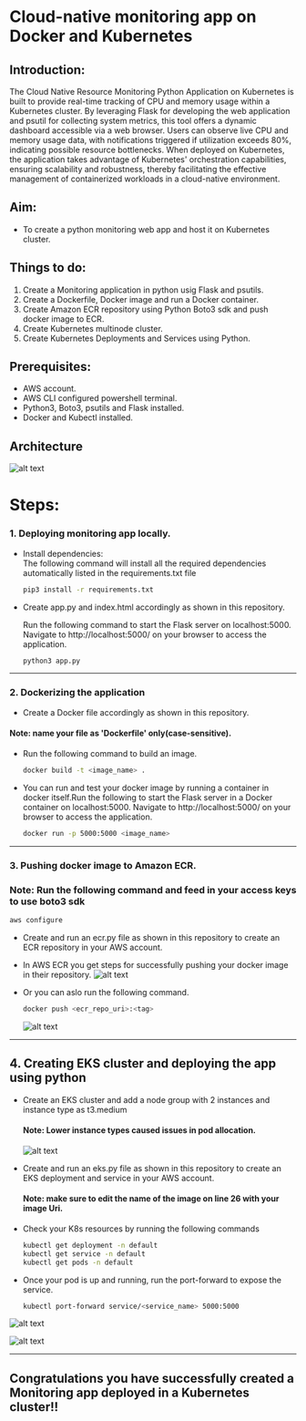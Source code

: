 # Cloud-native monitoring app on Docker and Kubernetes

## Introduction:


The Cloud Native Resource Monitoring Python Application on Kubernetes is built to provide real-time tracking of CPU and memory usage within a Kubernetes cluster. By leveraging Flask for developing the web application and psutil for collecting system metrics, this tool offers a dynamic dashboard accessible via a web browser. Users can observe live CPU and memory usage data, with notifications triggered if utilization exceeds 80%, indicating possible resource bottlenecks. When deployed on Kubernetes, the application takes advantage of Kubernetes' orchestration capabilities, ensuring scalability and robustness, thereby facilitating the effective management of containerized workloads in a cloud-native environment.

## Aim:

* To create a python monitoring web app and host it on Kubernetes cluster.


## Things to do:

1. Create a Monitoring application in python usig Flask and psutils.
2. Create a Dockerfile, Docker image and run a Docker container.
3. Create Amazon ECR repository using Python Boto3 sdk and push docker image to ECR.
4. Create Kubernetes multinode cluster.
5. Create Kubernetes Deployments and Services using Python.

## Prerequisites:

* AWS account.
* AWS CLI configured powershell terminal.
* Python3, Boto3, psutils and Flask installed.
* Docker and Kubectl installed.

## Architecture
![alt text](images/arch.png)


# Steps:

### 1. Deploying monitoring app locally.

* Install dependencies:  
The following command will install all the required dependencies automatically listed in the requirements.txt file


    ```bash
    pip3 install -r requirements.txt
    ```

* Create app.py and index.html accordingly as shown in this repository.  

    Run the following command to start the Flask server on localhost:5000. Navigate to http://localhost:5000/ on your browser to access the application.

    ```bash
    python3 app.py
    ```
---------------------------
### 2. Dockerizing the application

* Create a Docker file accordingly as shown in this repository.

#### Note: name your file as 'Dockerfile' only(case-sensitive).

* Run the following command to build an image.
    ```bash
    docker build -t <image_name> .
    ```

* You can run and test your docker image by running a container in docker itself.Run the following to start the Flask server in a Docker container on localhost:5000. Navigate to http://localhost:5000/ on your browser to access the application.  
    ```bash
    docker run -p 5000:5000 <image_name>
    ```

-----------------------


### 3. Pushing docker image to Amazon ECR.
### Note: Run the following command and feed in your access keys to use boto3 sdk   
```bash
aws configure
```

* Create and run an ecr.py file as shown in this repository to create an ECR repository in your AWS account.

* In AWS ECR you get steps for successfully pushing your docker image in their repository.
![alt text](images/push.png)

* Or you can aslo run the following command.
    ```bash
    docker push <ecr_repo_uri>:<tag>

    ```
    ![alt text](images/image.png)
------------------------

## 4. Creating EKS cluster and deploying the app using python

*  Create an EKS cluster and add a node group with 2 instances and instance type as t3.medium

    #### Note: Lower instance types caused issues in pod allocation.

    ![alt text](images/cluster.png)

*  Create and run an eks.py file as shown in this repository to create an EKS deployment and service in your AWS account.
    #### Note: make sure to edit the name of the image on line 26 with your image Uri.


* Check your K8s resources by running the following commands

    ```bash
    kubectl get deployment -n default 
    kubectl get service -n default 
    kubectl get pods -n default 

    ```
* Once your pod is up and running, run the port-forward to expose the service.
    ```bash
    kubectl port-forward service/<service_name> 5000:5000
    ```


![alt text](images/terminal.png)

![alt text](images/meters.png)

------------------
## Congratulations you have successfully created a Monitoring app  deployed in a Kubernetes cluster!!